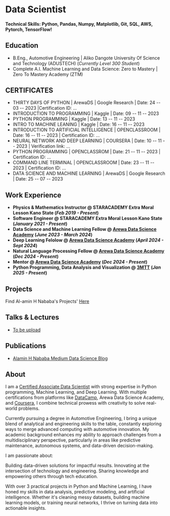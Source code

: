 # Data Scientist

#### Technical Skills: Python, Pandas, Numpy, Matplotlib, Git, SQL, AWS, Pytorch, TensorFlow!

## Education
<!-- - Ph.D., Physics | The University of Texas at Dallas (_May 2022_)	-->							       		
<!--- - M.S., Physics	| The University of Texas at Dallas (_December 2019_)	--> 			        		
- B.Eng., Automotive Engineering | Aliko Dangote University Of Science and Technology (ADUSTECH) (_Currently Level 300 Student_)
- Complete A.I. Machine Learning and Data Science: Zero to Mastery | Zero To Mastery Academy (ZTM)

## CERTIFICATES
- THIRTY DAYS OF PYTHON | ArewaDS | Google Research | Date: 24 -- 03 -- 2023 |Certification ID: ...<!--ADS-23-PY-004-->
- INTRODUCTION TO PROGRAMMING | Kaggle | Date: 09 -- 11 -- 2023
- PYTHON PROGRAMMING | Kaggle | Date: 13 -- 11 -- 2023
- INTRO TO MACHINE LEANING | Kaggle | Date: 16 -- 11 -- 2023
- INTRODUCTION TO ARTIFICIAL INTELLIGENCE | OPENCLASSROOM | Date: 16 -- 11 -- 2023 | Certification ID: ...<!--1008700983-->
- NEURAL NETWORK AND DEEP LEARNING | COURSERA | Date: 10 -- 11 -- 2023 | Verification link: ...<!--https://coursera.org/share/bb39ced00a247ed3efba0260548118f9-->
- PYTHON PROGRAMMING | OPENCLASSROM | Date: 21 -- 11 -- 2023 | Certification ID:  ...<!--9797923898-->
- COMMAND LINE TERMINAL | OPENCLASSROOM | Date: 23 -- 11 -- 2023 | Certification ID: ...<!--8385917611-->
- DATA SCIENCE AND MACHINE LEARNING | ArewaDS | Google Research | Date: 25 -- 07 -- 2023
        

## Work Experience
- **Physics & Mathematics Instructor @ STARACADEMY Extra Moral Lesson Kano State  (_Feb 2019 - Present_)**
- **Software Engineer @ STARACADEMY Extra Moral Lesson Kano State  (_January 2021 - Present_)**
- **Data Science and Machine Learning Fellow @ [Arewa Data Science Academy](https://arewadatascience.github.io/)  (_June 2023 - March 2024_)**
- **Deep Learning Felolow  @ [Arewa Data Science Academy](https://arewadatascience.github.io/)  (_April 2024 - Sept 2024_)**
- **Natural Language Processing Fellow @ [Arewa Data Science Academy](https://arewadatascience.github.io/)  (_Dec 2024 - Present_)**
- **Mentor @ [Arewa Data Science Academy](https://arewadatascience.github.io/)  (_Dec 2024 - Present_)**
- **Python Programming, Data Analysis and Visualization @ [3MTT](https://3mtt.nitda.gov.ng/) (_Jan 2025 - Present_)**

<!--**Data Scientist @ Toyota Financial Services (_June 2022 - Present_)**
- Uncovered and corrected missing step in production data pipeline which impacted over 70% of active accounts
- Redeveloped loan originations model which resulted in 50% improvement in model performance and saving 1 million dollars in potential losses

**Data Science Consultant @ Shawhin Talebi Ventures LLC (_December 2020 - Present_)**
- Conducted data collection, processing, and analysis for novel study evaluating the impact of over 300 biometrics variables on human performance in hyper-realistic, live-fire training scenarios
- Applied unsupervised deep learning approaches to longitudinal ICU data to discover novel sepsis sub-phenotypes-->

## Projects
Find Al-amin H Nababa's Projects' [Here](https://github.com/Alamein)
<!--### Data-Driven EEG Band Discovery with Decision Trees
[Publication](https://www.mdpi.com/1424-8220/22/8/3048)

Developed objective strategy for discovering optimal EEG bands based on signal power spectra using **Python**. This data-driven approach led to better characterization of the underlying power spectrum by identifying bands that outperformed the more commonly used band boundaries by a factor of two. The proposed method provides a fully automated and flexible approach to capturing key signal components and possibly discovering new indices of brain activity.

![EEG Band Discovery](/assets/img/eeg_band_discovery.jpeg)

### Decoding Physical and Cognitive Impacts of Particulate Matter Concentrations at Ultra-Fine Scales
[Publication](https://www.mdpi.com/1424-8220/22/11/4240)

Used **Matlab** to train over 100 machine learning models which estimated particulate matter concentrations based on a suite of over 300 biometric variables. We found biometric variables can be used to accurately estimate particulate matter concentrations at ultra-fine spatial scales with high fidelity (r2 = 0.91) and that smaller particles are better estimated than larger ones. Inferring environmental conditions solely from biometric measurements allows us to disentangle key interactions between the environment and the body.

![Bike Study](/assets/img/bike_study.jpeg)-->

## Talks & Lectures
<!-- - Causality: The new science of an old question - GSP Seminar, Fall 2021
- Guest Lecture: Dimensionality Reduction - Big Data and Machine Learning for Scientific Discovery (PHYS 5336), Spring 2021
- Guest Lecture: Fourier and Wavelet Transforms - Scientific Computing (PHYS 5315), Fall 2020
- A Brief Introduction to Optimization - GSP Seminar, Fall 2019
- Weeks of Welcome Poster Competition - UTD, Fall 2019
- A Brief Introduction to Networks - GSP Seminar, Spring 2019-->

- [To be upload](https://Alamein.github.com)

## Publications
<!--1. Talebi S., Lary D.J., Wijeratne L. OH., and Lary, T. Modeling Autonomic Pupillary Responses from External Stimuli Using Machine Learning (2019). DOI: 10.26717/BJSTR.2019.20.003446
2. Wijeratne, L.O.; Kiv, D.R.; Aker, A.R.; Talebi, S.; Lary, D.J. Using Machine Learning for the Calibration of Airborne Particulate Sensors. Sensors 2020, 20, 99.
3. Lary, D.J.; Schaefer, D.; Waczak, J.; Aker, A.; Barbosa, A.; Wijeratne, L.O.H.; Talebi, S.; Fernando, B.; Sadler, J.; Lary, T.; Lary, M.D. Autonomous Learning of New Environments with a Robotic Team Employing Hyper-Spectral Remote Sensing, Comprehensive In-Situ Sensing and Machine Learning. Sensors 2021, 21, 2240. https://doi.org/10.3390/s21062240
4. Zhang, Y.; Wijeratne, L.O.H.; Talebi, S.; Lary, D.J. Machine Learning for Light Sensor Calibration. Sensors 2021, 21, 6259. https://doi.org/10.3390/s21186259
5. Talebi, S.; Waczak, J.; Fernando, B.; Sridhar, A.; Lary, D.J. Data-Driven EEG Band Discovery with Decision Trees. Preprints 2022, 2022030145 (doi: 10.20944/preprints202203.0145.v1).
6. Fernando, B.A.; Sridhar, A.; Talebi, S.; Waczak, J.; Lary, D.J. Unsupervised Blink Detection Using Eye Aspect Ratio Values. Preprints 2022, 2022030200 (doi: 10.20944/preprints202203.0200.v1).
7. Talebi, S. et al. Decoding Physical and Cognitive Impacts of PM Concentrations at Ultra-fine Scales, 29 March 2022, PREPRINT (Version 1) available at Research Square [https://doi.org/10.21203/rs.3.rs-1499191/v1]
8. Lary, D.J. et al. (2022). Machine Learning, Big Data, and Spatial Tools: A Combination to Reveal Complex Facts That Impact Environmental Health. In: Faruque, F.S. (eds) Geospatial Technology for Human Well-Being and Health. Springer, Cham. https://doi.org/10.1007/978-3-030-71377-5_12
9. Wijerante, L.O.H. et al. (2022). Advancement in Airborne Particulate Estimation Using Machine Learning. In: Faruque, F.S. (eds) Geospatial Technology for Human Well-Being and Health. Springer, Cham. https://doi.org/10.1007/978-3-030-71377-5_13-->

- [Alamin H Nababa Medium Data Science Blog](https://medium.com/@alaminhnab4)

## About
I am a [Certified Associate Data Scientist](https://www.datacamp.com/certificate/DSA0013045162178) with strong expertise in Python programming, Machine Learning, and Deep Learning. With multiple certifications from platforms like [DataCamp]((https://www.datacamp.com/certificate/DSA0013045162178)), Arewa Data Science Academy, and [Coursera](https://coursera.org/share/f19f408c459a83601afd94498af84217), I combine technical prowess with creativity to solve real-world problems.

Currently pursuing a degree in Automotive Engineering, I bring a unique blend of analytical and engineering skills to the table, constantly exploring ways to merge advanced computing with automotive innovation. My academic background enhances my ability to approach challenges from a multidisciplinary perspective, particularly in areas like predictive maintenance, autonomous systems, and data-driven decision-making.

I am passionate about:

Building data-driven solutions for impactful results.
Innovating at the intersection of technology and engineering.
Sharing knowledge and empowering others through tech education.

With over 3 practical projects in Python and Machine Learning, I have honed my skills in data analysis, predictive modeling, and artificial intelligence. Whether it's cleaning messy datasets, building machine learning models, or training neural networks, I thrive on turning data into actionable insights.
